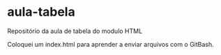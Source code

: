 # aula-tabela
Repositório da aula de tabela do modulo HTML

Coloquei um index.html para aprender a enviar arquivos com o GitBash.
